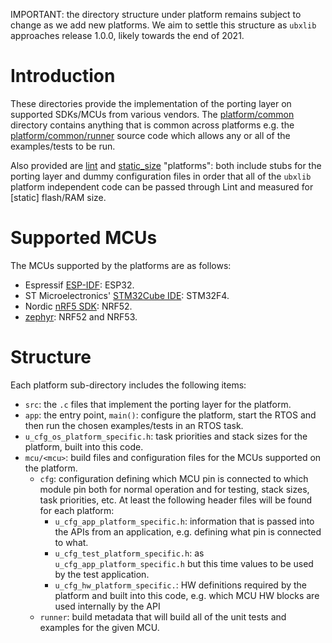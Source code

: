 IMPORTANT: the directory structure under platform remains subject to change as we add new platforms.  We aim to settle this structure as `ubxlib` approaches release 1.0.0, likely towards the end of 2021.

# Introduction
These directories provide the implementation of the porting layer on supported SDKs/MCUs from various vendors.  The [platform/common](common) directory contains anything that is common across platforms e.g. the [platform/common/runner](common/runner) source code which allows any or all of the examples/tests to be run.

Also provided are [lint](lint) and [static_size](static_size) "platforms": both include stubs for the porting layer and dummy configuration files in order that all of the `ubxlib` platform independent code can be passed through Lint and measured for \[static\] flash/RAM size.

# Supported MCUs
The MCUs supported by the platforms are as follows:

- Espressif [ESP-IDF](esp-idf): ESP32.
- ST Microelectronics' [STM32Cube IDE](stm32cube): STM32F4.
- Nordic [nRF5 SDK](nrf5sdk): NRF52.
- [zephyr](zephyr): NRF52 and NRF53.

# Structure
Each platform sub-directory includes the following items:

- `src`: the `.c` files that implement the porting layer for the platform.
- `app`: the entry point, `main()`: configure the platform, start the RTOS and then run the chosen examples/tests in an RTOS task.
- `u_cfg_os_platform_specific.h`: task priorities and stack sizes for the platform, built into this code.
- `mcu/<mcu>`: build files and configuration files for the MCUs supported on the platform.
  - `cfg`: configuration defining which MCU pin is connected to which module pin both for normal operation and for testing, stack sizes, task priorities, etc.  At least the following header files will be found for each platform:
    - `u_cfg_app_platform_specific.h`: information that is passed into the APIs from an application, e.g. defining what pin is connected to what.
    - `u_cfg_test_platform_specific.h`: as `u_cfg_app_platform_specific.h` but this time values to be used by the test application.
    - `u_cfg_hw_platform_specific.`: HW definitions required by the platform and built into this code, e.g. which MCU HW blocks are used internally by the API 
  - `runner`: build metadata that will build all of the unit tests and examples for the given MCU.